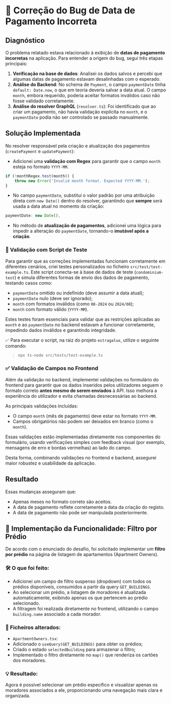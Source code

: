 # 🐞 Correção do Bug de Data de Pagamento Incorreta

## Diagnóstico

O problema relatado estava relacionado à exibição de **datas de pagamento incorretas** na aplicação. Para entender a origem do bug, segui três etapas principais:

1. **Verificação na base de dados**: Analisei os dados salvos e percebi que algumas datas de pagamento estavam desalinhadas com o esperado.
2. **Análise do Backend**: No schema de `Payment`, o campo `paymentDate` tinha `default: Date.now`, o que em teoria deveria salvar a data atual. O campo `month`, embora requerido, poderia aceitar formatos inválidos caso não fosse validado corretamente.
3. **Análise do resolver GraphQL** (`resolver.ts`): Foi identificado que ao criar um pagamento, não havia validação explícita no `month`, e o `paymentDate` podia não ser controlado se passado manualmente.

## Solução Implementada

No resolver responsável pela criação e atualização dos pagamentos (`createPayment` e `updatePayment`):

- Adicionei uma **validação com Regex** para garantir que o campo `month` esteja no formato `YYYY-MM`.

```ts
if (!monthRegex.test(month)) {
    throw new Error('Invalid month format. Expected YYYY-MM.');
}
```

- No campo `paymentDate`, substituí o valor padrão por uma atribuição direta com `new Date()` dentro do resolver, garantindo que **sempre** será usada a data atual no momento da criação:

```ts
paymentDate: new Date(),
```

- No método de **atualização de pagamentos**, adicionei uma lógica para impedir a alteração do `paymentDate`, tornando-o **imutável após a criação**.

### 🧪 Validação com Script de Teste

Para garantir que as correções implementadas funcionam corretamente em diferentes cenários, criei testes personalizados no ficheiro `src/test/test-example.ts`. Este script conecta-se à base de dados de teste (`condominium-test`) e simula diferentes formas de envio dos dados de pagamento, testando casos como:

- `paymentDate` omitido ou indefinido (deve assumir a data atual);
- `paymentDate` nulo (deve ser ignorado);
- `month` com formatos inválidos (como `08-2024` ou `2024/08`);
- `month` com formato válido (`YYYY-MM`).

Estes testes foram essenciais para validar que as restrições aplicadas ao `month` e ao `paymentDate` no backend estavam a funcionar corretamente, impedindo dados inválidos e garantindo integridade.

✅ Para executar o script, na raiz do projeto `estragalux`, utilize o seguinte comando:
>
> ```bash
> npx ts-node src/tests/test-example.ts
> ```

### ✅ Validação de Campos no Frontend

Além da validação no backend, implementei validações no formulário do frontend para garantir que os dados inseridos pelos utilizadores seguem o formato correto **antes mesmo de serem enviados** à API. Isso melhora a experiência do utilizador e evita chamadas desnecessárias ao backend.

As principais validações incluídas:

- O campo `month` (mês de pagamento) deve estar no formato `YYYY-MM`.
- Campos obrigatórios não podem ser deixados em branco (como o `month`).

Essas validações estão implementadas diretamente nos componentes do formulário, usando verificações simples com feedback visual (por exemplo, mensagens de erro e bordas vermelhas) ao lado do campo.

Desta forma, combinando validações no frontend e backend, assegurei maior robustez e usabilidade da aplicação.


## Resultado

Essas mudanças asseguram que:

- Apenas meses no formato correto são aceitos.
- A data de pagamento reflete corretamente a data da criação do registo.
- A data de pagamento não pode ser manipulada posteriormente.

## 🏢 Implementação da Funcionalidade: Filtro por Prédio

De acordo com o enunciado do desafio, foi solicitado implementar um **filtro por prédio** na página de listagem de apartamentos (Apartment Owners).

### 🛠️ O que foi feito:

- Adicionei um campo de filtro suspenso (dropdown) com todos os prédios disponíveis, consumidos a partir da query `GET_BUILDINGS`.
- Ao selecionar um prédio, a listagem de moradores é atualizada automaticamente, exibindo apenas os que pertencem ao prédio selecionado.
- A filtragem foi realizada diretamente no frontend, utilizando o campo `building.name` associado a cada morador.

### 📁 Ficheiros alterados:

- `ApartmentOwners.tsx`: 
- Adicionado o `useQuery(GET_BUILDINGS)` para obter os prédios;
- Criado o estado `selectedBuilding` para armazenar o filtro;
- Implementado o filtro diretamente no `map()` que renderiza os cartões dos moradores.

### 💡 Resultado:

Agora é possível selecionar um prédio específico e visualizar apenas os moradores associados a ele, proporcionando uma navegação mais clara e organizada.

